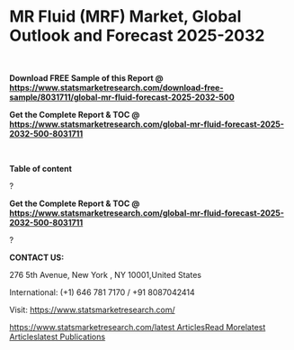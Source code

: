 <h1>MR Fluid (MRF) Market, Global Outlook and Forecast 2025-2032</h1><br/><p><strong>Download FREE Sample of this Report @ <a href="https://www.statsmarketresearch.com/download-free-sample/8031711/global-mr-fluid-forecast-2025-2032-500">https://www.statsmarketresearch.com/download-free-sample/8031711/global-mr-fluid-forecast-2025-2032-500</a></strong></p>
 
 
 
 <div><b>Get the Complete Report & TOC @ <a href="https://www.statsmarketresearch.com/global-mr-fluid-forecast-2025-2032-500-8031711">https://www.statsmarketresearch.com/global-mr-fluid-forecast-2025-2032-500-8031711</a></b></div>
 
 
 
 <p><br />
 
 <b>Table of content</b></p>
 
 
 
 <p>? </p>
 
 
 
 <div><b>Get the Complete Report & TOC @ <a href="https://www.statsmarketresearch.com/global-mr-fluid-forecast-2025-2032-500-8031711">https://www.statsmarketresearch.com/global-mr-fluid-forecast-2025-2032-500-8031711</a></b></div>
 
 
 
 <p>? </p>
 
 
 
 <p><b>CONTACT US:</b><br />
 
 276 5th Avenue, New York , NY 10001,United States<br />
 
 International: (+1) 646 781 7170 / +91 8087042414<br />
 
 Visit: <a href="https://www.statsmarketresearch.com/">https://www.statsmarketresearch.com/</a><br />
 
 <a href="https://gyeongbokgung.com">https://www.statsmarketresearch.com/</a><a href="https://hallyeomaritime.com">latest Articles</a><a href="https://jingwansa.com">Read More</a><a href="https://nguoiviet.jp/">latest Articles</a><a href="https://www.intelmarketresearch.com/">latest Publications</a></p>